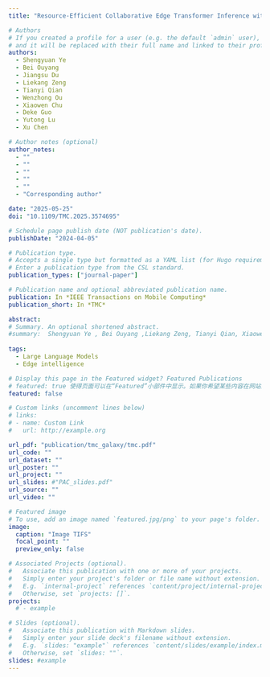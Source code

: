 ```yaml
---
title: "Resource-Efficient Collaborative Edge Transformer Inference with Hybrid Model Parallelism"

# Authors
# If you created a profile for a user (e.g. the default `admin` user), write the username (folder name) here
# and it will be replaced with their full name and linked to their profile.
authors:
  - Shengyuan Ye
  - Bei Ouyang
  - Jiangsu Du
  - Liekang Zeng
  - Tianyi Qian
  - Wenzhong Ou
  - Xiaowen Chu
  - Deke Guo
  - Yutong Lu
  - Xu Chen

# Author notes (optional)
author_notes:
  - ""
  - ""
  - ""
  - ""
  - ""
  - "Corresponding author"

date: "2025-05-25"
doi: "10.1109/TMC.2025.3574695"

# Schedule page publish date (NOT publication's date).
publishDate: "2024-04-05"

# Publication type.
# Accepts a single type but formatted as a YAML list (for Hugo requirements).
# Enter a publication type from the CSL standard.
publication_types: ["journal-paper"]

# Publication name and optional abbreviated publication name.
publication: In *IEEE Transactions on Mobile Computing*
publication_short: In *TMC*

abstract: 
# Summary. An optional shortened abstract.
#summary:  Shengyuan Ye , Bei Ouyang ,Liekang Zeng, Tianyi Qian, Xiaowen Chu, Jian Tang, Xu Chen<sup>&#8224; 
 
tags:
  - Large Language Models
  - Edge intelligence

# Display this page in the Featured widget? Featured Publications
# featured: true 使得页面可以在“Featured”小部件中显示。如果你希望某些内容在网站上被突出展示，通过设置这个属性可以将它们放在更显眼的位置。
featured: false

# Custom links (uncomment lines below)
# links:
# - name: Custom Link
#   url: http://example.org

url_pdf: "publication/tmc_galaxy/tmc.pdf"
url_code: ""
url_dataset: ""
url_poster: ""
url_project: ""
url_slides: #"PAC_slides.pdf"
url_source: ""
url_video: ""

# Featured image
# To use, add an image named `featured.jpg/png` to your page's folder.
image:
  caption: "Image TIFS"
  focal_point: ""
  preview_only: false

# Associated Projects (optional).
#   Associate this publication with one or more of your projects.
#   Simply enter your project's folder or file name without extension.
#   E.g. `internal-project` references `content/project/internal-project/index.md`.
#   Otherwise, set `projects: []`.
projects:
  # - example

# Slides (optional).
#   Associate this publication with Markdown slides.
#   Simply enter your slide deck's filename without extension.
#   E.g. `slides: "example"` references `content/slides/example/index.md`.
#   Otherwise, set `slides: ""`.
slides: #example
---
```


<!-- {{% callout note %}}
Click the _Cite_ button above to demo the feature to enable visitors to import publication metadata into their reference management software.
{{% /callout %}}

{{% callout note %}}
Create your slides in Markdown - click the _Slides_ button to check out the example.
{{% /callout %}}

Add the publication's **full text** or **supplementary notes** here. You can use rich formatting such as including [code, math, and images](https://docs.hugoblox.com/content/writing-markdown-latex/). -->

 
